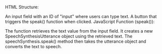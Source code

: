 HTML Structure:

An input field with an ID of "input" where users can type text.
A button that triggers the speak() function when clicked.
JavaScript Function (speak()):

The function retrieves the text value from the input field.
It creates a new SpeechSynthesisUtterance object using the retrieved text.
The speechSynthesis.speak() method then takes the utterance object and converts the text to speech.
